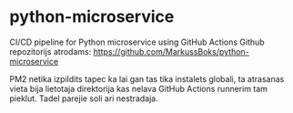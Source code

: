 # python-microservice
CI/CD pipeline for Python microservice using GitHub Actions
Github repozitorijs atrodams: https://github.com/MarkussBoks/python-microservice

PM2 netika izpildits tapec ka lai gan tas tika instalets globali,
ta atrasanas vieta bija lietotaja direktorija kas nelava GitHub Actions runnerim tam pieklut.
Tadel parejie soli ari nestradaja.